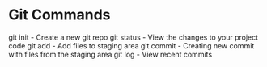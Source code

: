 # Git Commands

git init - Create a new git repo
git status - View the changes to your project code
git add - Add files to staging area
git commit - Creating new commit with files from the staging area
git log - View recent commits